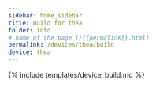 ```yaml
---
sidebar: home_sidebar
title: Build for thea
folder: info
# name of the page (/{{permalink}}.html)
permalink: /devices/thea/build
device: thea
---
```

{% include templates/device_build.md %}
